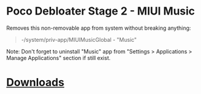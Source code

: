 # Poco Debloater Stage 2 - MIUI Music  
 Removes this non-removable app from system without breaking anything:  
> -/system/priv-app/MIUIMusicGlobal - "Music"  
  
 Note: Don't forget to uninstall "Music" app from "Settings > Applications > Manage Applications" section if still exist.  
 
# [Downloads](https://github.com/symbuzzer/Poco-Debloater-Magisk-Modules/releases)

